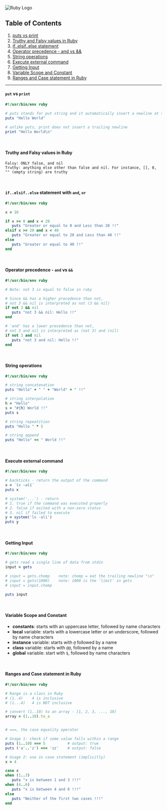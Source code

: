 ![Ruby Logo](https://findicons.com/files/icons/899/ruby_programming/256/ruby.png)

## Table of Contents
1. [puts vs print](https://github.com/ZeroSword-X/programming/tree/master/ruby/basic#put-vs-print)
1. [Truthy and Falsy values in Ruby](https://github.com/ZeroSword-X/programming/tree/master/ruby/basic#Truthy-and-Falsy-values-in-Ruby)
1. [if..elsif..else statement](https://github.com/ZeroSword-X/programming/tree/master/ruby/basic#ifelsifelse-statement-with-and-or)
1. [Operator precedence - and vs &&](https://github.com/ZeroSword-X/programming/tree/master/ruby/basic#operator-precedence---and-vs-)
1. [String operations](https://github.com/ZeroSword-X/programming/tree/master/ruby/basic#string-operations)
1. [Execute external command](https://github.com/ZeroSword-X/programming/tree/master/ruby/basic#execute-external-command)
1. [Getting Input](https://github.com/ZeroSword-X/programming/tree/master/ruby/basic#getting-Input)
1. [Variable Scope and Constant](https://github.com/ZeroSword-X/programming/tree/master/ruby/basic#variable-scope-and-constant)
1. [Ranges and Case statement in Ruby](https://github.com/ZeroSword-X/programming/tree/master/ruby/basic#ranges-and-case-statement-in-ruby)

---

#### `put` vs `print`

```ruby
#!/usr/bin/env ruby

# puts stands for put string and it automatically insert a newline at the end
puts "Hello World"

# unlike puts, print does not insert a trailing newline
print "Hello World\n"    
```

<br>

#### Truthy and Falsy values in Ruby

```
Falsy: ONLY false, and nil
Truthy: anything else other than false and nil. For instance, [], 0, "" (empty string) are truthy
```

<br>

#### `if..elsif..else` statement with `and`, `or`

```ruby
#!/usr/bin/env ruby

x = 10

if x >= 0 and x < 20
   puts "Greater or equal to 0 and Less than 20 !!"
elsif x >= 20 and x < 40
   puts "Greater or equal to 20 and Less than 40 !!"
else 
   puts "Greater or equal to 40 !!"
end
```

<br>

#### Operator precedence - `and` vs `&&` 

```ruby
#!/usr/bin/env ruby

# Note: not 3 is equal to false in ruby

# Since && has a higher precedence than not,
# not 3 && nil is interpreted as not (3 && nil)
if not 3 && nil
   puts "not 3 && nil: Hello !!"
end

# 'and' has a lower precedence than not,
# not 3 and nil is interpreted as (not 3) and (nil)
if not 3 and nil
   puts "not 3 and nil: Hello !!"
end
```

<br>

#### String operations

```ruby
#!/usr/bin/env ruby

# string concatenation
puts "Hello" + " " + "World" + " !!"

# string interpolation
h = "Hello"
s = "#{h} World !!"
puts s

# string repeatition
puts "Hello " * 5

# string append
puts "Hello" << " World !!"
```

<br>

#### Execute external command 

```ruby
#!/usr/bin/env ruby

# backticks - return the output of the command
x = `ls -ali`
puts x

# system('...') - return 
# 1. true if the command was executed properly
# 2. false if exited with a non-zero status                        
# 3. nil if failed to execute
y = system('ls -ali')
puts y
```

<br>

#### Getting Input

```ruby
#!/usr/bin/env ruby

# gets read a single line of data from stdin
input = gets

# input = gets.chomp    note: chomp = eat the trailing newline "\n"
# input = gets(1000)    note: 1000 is the 'limit' in gets
# input = input.chomp

puts input 
```

<br>

#### Variable Scope and Constant

- **constants**: starts with an uppercase letter, followed by name characters
- **local** variable: starts with a lowercase letter or an underscore, followed by name characters
- **instance** variable: starts with `@` followed by a name
- **class** variable: starts with `@@`, followed by a name
- **global** variable: start with `$`, followed by name characters

<br>

#### Ranges and Case statement in Ruby

```ruby
#!/usr/bin/env ruby

# Range is a class in Ruby
# (1..4)    4 is inclusive
# (1...4)   4 is NOT inclusive

# convert (1..10) to an array - [1, 2, 3, ..., 10]
array = (1..10).to_a


# ===, the case equality operator

# Usage 1: check if some value falls within a range
puts (1..10) === 5          # output: true
puts ('a'..'z') === 'zz'    # output: false

# Usage 2: use in case statement (implicitly)
x = 4

case x
when (1..3)
   puts "x is between 1 and 3 !!!"
when (4..6)
   puts "x is between 4 and 6 !!!"
else
   puts "Neither of the first two cases !!!"
end
```
